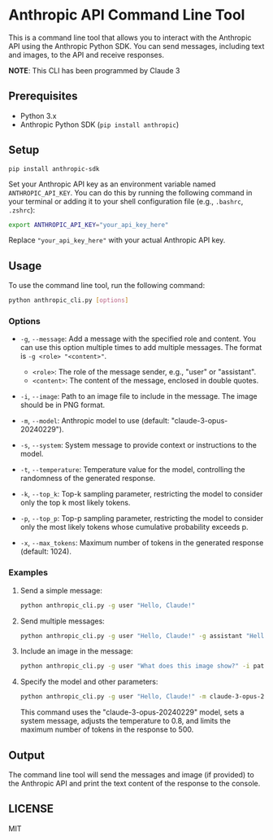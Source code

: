 # Anthropic API Command Line Tool

This is a command line tool that allows you to interact with the Anthropic API using the Anthropic Python SDK. You can send messages, including text and images, to the API and receive responses.

**NOTE**: This CLI has been programmed by Claude 3

## Prerequisites

- Python 3.x
- Anthropic Python SDK (`pip install anthropic`)

## Setup

```
pip install anthropic-sdk
```

Set your Anthropic API key as an environment variable named `ANTHROPIC_API_KEY`. You can do this by running the following command in your terminal or adding it to your shell configuration file (e.g., `.bashrc`, `.zshrc`):

```bash
export ANTHROPIC_API_KEY="your_api_key_here"
```

Replace `"your_api_key_here"` with your actual Anthropic API key.

## Usage

To use the command line tool, run the following command:

```bash
python anthropic_cli.py [options]
```

### Options

- `-g`, `--message`: Add a message with the specified role and content. You can use this option multiple times to add multiple messages. The format is `-g <role> "<content>"`.
  - `<role>`: The role of the message sender, e.g., "user" or "assistant".
  - `<content>`: The content of the message, enclosed in double quotes.

- `-i`, `--image`: Path to an image file to include in the message. The image should be in PNG format.

- `-m`, `--model`: Anthropic model to use (default: "claude-3-opus-20240229").

- `-s`, `--system`: System message to provide context or instructions to the model.

- `-t`, `--temperature`: Temperature value for the model, controlling the randomness of the generated response.

- `-k`, `--top_k`: Top-k sampling parameter, restricting the model to consider only the top k most likely tokens.

- `-p`, `--top_p`: Top-p sampling parameter, restricting the model to consider only the most likely tokens whose cumulative probability exceeds p.

- `-x`, `--max_tokens`: Maximum number of tokens in the generated response (default: 1024).

### Examples

1. Send a simple message:

   ```bash
   python anthropic_cli.py -g user "Hello, Claude!"
   ```

2. Send multiple messages:

   ```bash
   python anthropic_cli.py -g user "Hello, Claude!" -g assistant "Hello! How can I assist you today?"
   ```

3. Include an image in the message:

   ```bash
   python anthropic_cli.py -g user "What does this image show?" -i path/to/image.png
   ```

4. Specify the model and other parameters:

   ```bash
   python anthropic_cli.py -g user "Hello, Claude!" -m claude-3-opus-20240229 -s "You are a helpful assistant." -t 0.8 -x 500
   ```

   This command uses the "claude-3-opus-20240229" model, sets a system message, adjusts the temperature to 0.8, and limits the maximum number of tokens in the response to 500.

## Output

The command line tool will send the messages and image (if provided) to the Anthropic API and print the text content of the response to the console.

## LICENSE

MIT